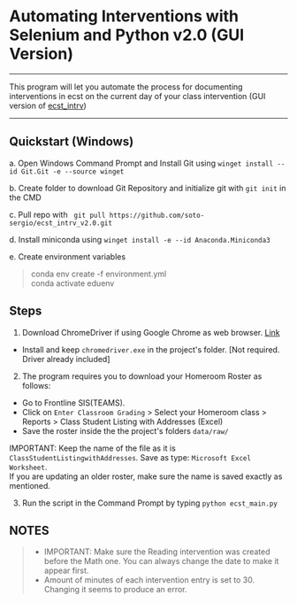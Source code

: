 # Automating Interventions with Selenium and Python v2.0 (GUI Version)
***

This program will let you automate the process for documenting interventions in ecst on the current day of your class intervention (GUI version of [ecst_intrv](https://github.com/soto-sergio/ecst_intrv))
***

## Quickstart (Windows)

a. Open Windows Command Prompt and Install Git using `winget install --id Git.Git -e --source winget`  

b. Create folder to download Git Repository and initialize git with `git init` in the CMD 

c. Pull repo with ` git pull https://github.com/soto-sergio/ecst_intrv_v2.0.git`  

d. Install miniconda using  `winget install -e --id Anaconda.Miniconda3`  

e. Create environment variables  

> conda env create -f environment.yml  
> conda activate eduenv  

## Steps

1. Download ChromeDriver if using Google Chrome as web browser. [Link](https://chromedriver.chromium.org/downloads) 
- Install and keep `chromedriver.exe` in the project's folder. [Not required. Driver already included]

2. The program requires you to download your Homeroom Roster as follows:
- Go to Frontline SIS(TEAMS). 
- Click on `Enter Classroom Grading` > Select your Homeroom class > Reports > Class Student Listing with Addresses (Excel)
- Save the roster inside the the project's folders `data/raw/`  

IMPORTANT: Keep the name of the file as it is `ClassStudentListingwithAddresses`. Save as type: `Microsoft Excel Worksheet`.  
If you are updating an older roster, make sure the name is saved exactly as mentioned. 

3. Run the script in the Command Prompt by typing `python ecst_main.py`  


## NOTES
>
> * IMPORTANT: Make sure the Reading intervention was created before the Math one. You can always change the date to make it appear first. 
> * Amount of minutes of each intervention entry is set to 30. Changing it seems to produce an error.


